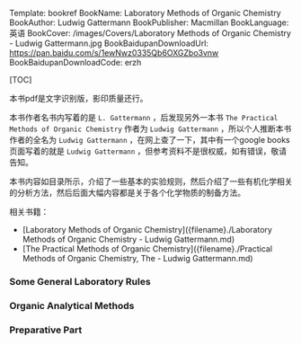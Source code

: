 Template: bookref
BookName: Laboratory Methods of Organic Chemistry
BookAuthor: Ludwig Gattermann
BookPublisher: Macmillan
BookLanguage: 英语
BookCover: /images/Covers/Laboratory Methods of Organic Chemistry - Ludwig Gattermann.jpg
BookBaidupanDownloadUrl: https://pan.baidu.com/s/1ewNwz0335Qb6OXGZbo3vnw 
BookBaidupanDownloadCode: erzh



[TOC]

本书pdf是文字识别版，影印质量还行。

本书作者名书内写着的是 `L. Gattermann` ，后发现另外一本书 `The Practical Methods of Organic Chemistry` 作者为 `Ludwig Gattermann` ，所以个人推断本书作者的全名为 `Ludwig Gattermann` ，在网上查了一下，其中有一个google books页面写着的就是 `Ludwig Gattermann` ，但参考资料不是很权威，如有错误，敬请告知。

本书内容如目录所示，介绍了一些基本的实验规则，然后介绍了一些有机化学相关的分析方法，然后后面大幅内容都是关于各个化学物质的制备方法。

相关书籍：

- [Laboratory Methods of Organic Chemistry]({filename}./Laboratory Methods of Organic Chemistry - Ludwig Gattermann.md)
- [The Practical Methods of Organic Chemistry]({filename}./Practical Methods of Organic Chemistry, The - Ludwig Gattermann.md)

### Some General Laboratory Rules

### Organic Analytical Methods

### Preparative Part
